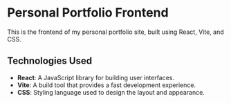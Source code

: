 # Personal Portfolio Frontend

This is the frontend of my personal portfolio site, built using React, Vite, and CSS.

## Technologies Used

- **React**: A JavaScript library for building user interfaces.
- **Vite**: A build tool that provides a fast development experience.
- **CSS**: Styling language used to design the layout and appearance.
